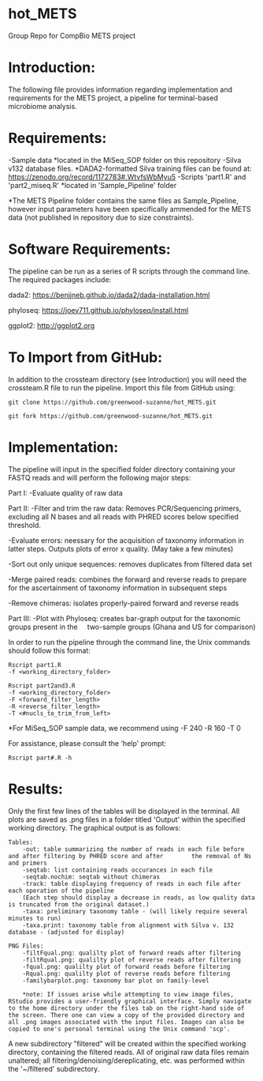 # hot_METS
Group Repo for CompBio METS project

# Introduction:
  The following file provides information regarding implementation and requirements for the METS project, a pipeline for terminal-based microbiome analysis. 
  
  
# Requirements:
  -Sample data 
  	*located in the MiSeq_SOP folder on this repository
  -Silva v132 database files. 
  	*DADA2-formatted Silva training files can be found at: https://zenodo.org/record/1172783#.WtvfsWbMyu5
  -Scripts 'part1.R' and 'part2_miseq.R'
  	*located in 'Sample_Pipeline' folder
	
  *The METS Pipeline folder contains the same files as Sample_Pipeline, however input parameters have been specifically ammended for the METS data (not published in repository due to size constraints).
  
          
# Software Requirements:
The pipeline can be run as a series of R scripts through the command line. The required packages include:

dada2: https://benjjneb.github.io/dada2/dada-installation.html
	
phyloseq: https://joey711.github.io/phyloseq/install.html 

ggplot2: http://ggplot2.org 
	

# To Import from GitHub:
In addition to the crossteam directory (see Introduction) you will need the crossteam.R file to run the pipeline. 
Import this file from GitHub using:

	git clone https://github.com/greenwood-suzanne/hot_METS.git

	git fork https://github.com/greenwood-suzanne/hot_METS.git

  
# Implementation:
   The pipeline will input in the specified folder directory containing your FASTQ reads and will perform the following major steps:
   
   Part I:
   -Evaluate quality of raw data
   
   Part II:
   -Filter and trim the raw data: Removes PCR/Sequencing primers, excluding all N bases and all reads with PHRED scores below specified threshold.
   
   -Evaluate errors: neessary for the acquisition of taxonomy information in latter steps. Outputs plots of error x quality. 
      (May take a few minutes) 
      
   -Sort out only unique sequences: removes duplicates from filtered data set
   
   -Merge paired reads: combines the forward and reverse reads to prepare for the ascertainment of taxonomy information 
      in subsequent steps
      
   -Remove chimeras: isolates properly-paired forward and reverse reads 
   
   Part III:
   -Plot with Phyloseq: creates bar-graph output for the taxonomic groups present in the
      two-sample groups (Ghana and US for comparison)

In order to run the pipeline through the command line, the Unix commands should follow this format:
 	
	Rscript part1.R 
	-f <working_directory_folder>

 	Rscript part2and3.R 
	-f <working_directory_folder> 
	-F <forward_filter_length> 
	-R <reverse_filter_length> 
	-T <#nucls_to_trim_from_left>
	
*For MiSeq_SOP sample data, we recommend using -F 240 -R 160 -T 0

For assistance, please consult the 'help' prompt:
	
	Rscript part#.R -h


# Results:																						
Only the first few lines of the tables will be displayed in the terminal. All plots are saved as .png files in a folder titled 'Output' within the specified working directory. The graphical output is as follows:

	Tables:
		-out: table summarizing the number of reads in each file before and after filtering by PHRED score and after 		the removal of Ns and primers
		-seqtab: list containing reads occurances in each file
		-seqtab.nochim: seqtab without chimeras 
		-track: table displaying frequency of reads in each file after each operation of the pipeline 
		(Each step should display a decrease in reads, as low quality data is truncated from the original dataset.)
		-taxa: preliminary taxonomy table - (will likely require several minutes to run)
		-taxa.print: taxonomy table from alignment with Silva v. 132 database - (adjusted for display)
					
	PNG Files:
		-filtFqual.png: qualilty plot of forward reads after filtering
		-filtRqual.png: qualilty plot of reverse reads after filtering
		-fqual.png: qualilty plot of forward reads before filtering
		-Rqual.png: qualilty plot of reverse reads before filtering
		-familybarplot.png: taxonomy bar plot on family-level
		
		*note: If issues arise while attempting to view image files, RStudio provides a user-friendly graphical interface. Simply navigate to the home directory under the files tab on the right-hand side of the screen. There one can view a copy of the provided directory and all .png images associated with the input files. Images can also be copied to one's personal terminal using the Unix command 'scp'.
			
A new subdirectory "filtered" will be created within the specified working directory, containing the filtered reads. 
All of original raw data files remain unaltered; all filtering/denoising/dereplicating, etc. was performed within the '~/filtered' subdirectory.
